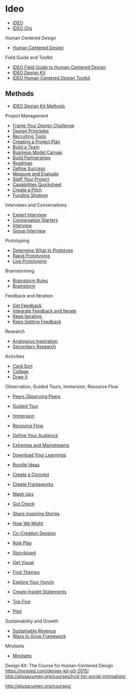 # Ideo
*   [IDEO](http://www.ideo.com)
*   [IDEO Org](http://www.ideo.org)

Human Centered Design
*   [Human Centered Design](http://www.designkit.org/human-centered-design)

Field Guide and Toolkit
*   [IDEO Field Guide to Human-Centered Design](http://www.designkit.org/resources/1) 
*   [IDEO Design Kit](http://www.designkit.org)
*   [IDEO Human Centered Design Toolkit](http://d1r3w4d5z5a88i.cloudfront.net/assets/toolkit/IDEO.org_HCD_ToolKit_English-5fef26ba5fa5761a3b021057d1d4a851.pdf) 

## Methods

*   [IDEO Design Kit Methods](http://www.designkit.org/methods)

Project Management
*   [Frame Your Design Challenge](http://www.designkit.org/methods/60)
*   [Design Principles](http://www.designkit.org/methods/27)
*   [Recruiting Tools](http://www.designkit.org/methods/22)
*   [Creating a Project Plan](http://www.designkit.org/methods/9)
*   [Build a Team](http://www.designkit.org/methods/10)
*   [Business Model Canvas](http://www.designkit.org/methods/41)
*   [Build Partnerships](http://www.designkit.org/methods/17)
*   [Roadmap](http://www.designkit.org/methods/7)
*   [Define Success](http://www.designkit.org/methods/55)
*   [Measure and Evaluate](http://www.designkit.org/methods/40)
*   [Staff Your Project](http://www.designkit.org/methods/56)
*   [Capabilities Quicksheet](http://www.designkit.org/methods/39)
*   [Create a Pitch](http://www.designkit.org/methods/37)
*   [Funding Strategy](http://www.designkit.org/methods/54)

Interviews and Conversations
*   [Expert Interview](http://www.designkit.org/methods/43)
*   [Conversation Starters](http://www.designkit.org/methods/44)
*   [Interview](http://www.designkit.org/methods/2)
*   [Group Interview](http://www.designkit.org/methods/20)

Prototyping
*   [Determine What to Prototype](http://www.designkit.org/methods/34)
*   [Rapid Prototyping](http://www.designkit.org/methods/26)
*   [Live Prototyping](http://www.designkit.org/methods/18)

Brainstorming
*   [Brainstorm Rules](http://www.designkit.org/methods/28)
*   [Brainstorm](http://www.designkit.org/methods/1)

Feedback and Iteration
*   [Get Feedback](http://www.designkit.org/methods/57)
*   [Integrate Feedback and Iterate](http://www.designkit.org/methods/4)
*   [Keep Iterating](http://www.designkit.org/methods/19)
*   [Keep Getting Feedback](http://www.designkit.org/methods/59)

Research
*   [Analogous Inspiration](http://www.designkit.org/methods/6)
*   [Secondary Research](http://www.designkit.org/methods/21)

Activities
*   [Card Sort](http://www.designkit.org/methods/24)
*   [Collage](http://www.designkit.org/methods/25)
*   [Draw It](http://www.designkit.org/methods/49)

Observation, Guided Tours, Immersion, Resource Flow
*   [Peers Observing Peers](http://www.designkit.org/methods/47)
*   [Guided Tour](http://www.designkit.org/methods/46)
*   [Immersion](http://www.designkit.org/methods/23)
*   [Resource Flow](http://www.designkit.org/methods/61)

*   [Define Your Audience](http://www.designkit.org/methods/11)
*   [Extremes and Mainstreams](http://www.designkit.org/methods/45)
*   [Download Your Learnings](http://www.designkit.org/methods/12)
*   [Bundle Ideas](http://www.designkit.org/methods/30)
*   [Create a Concept](http://www.designkit.org/methods/31)
*   [Create Frameworks](http://www.designkit.org/methods/14)
*   [Mash Ups](http://www.designkit.org/methods/29)
*   [Gut Check](http://www.designkit.org/methods/42)
*   [Share Inspiring Stories](http://www.designkit.org/methods/13)
*   [How We Might](http://www.designkit.org/methods/3)
*   [Co-Creation Session](http://www.designkit.org/methods/33)
*   [Role Play](http://www.designkit.org/methods/36)
*   [Storyboard](http://www.designkit.org/methods/35)
*   [Get Visual](http://www.designkit.org/methods/53)
*   [Find Themes](http://www.designkit.org/methods/5)
*   [Explore Your Hunch](http://www.designkit.org/methods/32)
*   [Create Insight Statements](http://www.designkit.org/methods/62)
*   [Top Five](http://www.designkit.org/methods/15)
*   [Pilot](http://www.designkit.org/methods/8)

Sustainability and Growth
*   [Sustainable Revenue](http://www.designkit.org/methods/16)
*   [Ways to Grow Framework](http://www.designkit.org/methods/38)

Mindsets
*   [Mindsets](http://www.designkit.org/mindsets)

Design Kit: The Course for Human-Centered Design
https://novoed.com/design-kit-q3-2015/
http://plusacumen.org/courses/hcd-for-social-innovation/

http://plusacumen.org/courses/